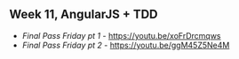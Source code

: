 ## Week 11, AngularJS + TDD

* *Final Pass Friday pt 1* - https://youtu.be/xoFrDrcmqws
* *Final Pass Friday pt 2* - https://youtu.be/ggM45Z5Ne4M
